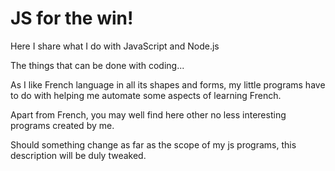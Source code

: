 # JS for the win!

Here I share what I do with JavaScript and Node.js

The things that can be done with coding...

As I like French language in all its shapes and forms, my little programs have to do with helping me automate some aspects of learning French.

Apart from French, you may well find here other no less interesting programs created by me.

Should something change as far as the scope of my js programs, this description will be duly tweaked.